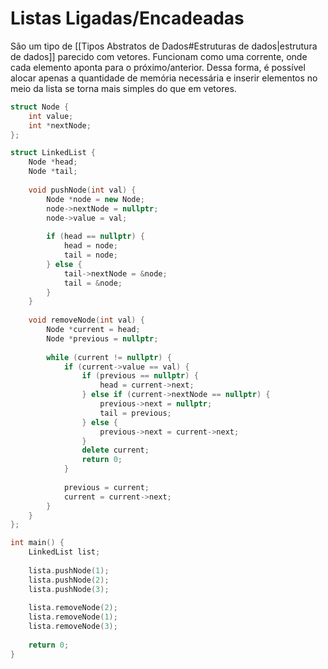 # Listas Ligadas/Encadeadas

São um tipo de [[Tipos Abstratos de Dados#Estruturas de dados|estrutura de dados]] parecido com vetores.
Funcionam como uma corrente, onde cada elemento aponta para o próximo/anterior. Dessa forma, é possível alocar apenas a quantidade de memória necessária e inserir elementos no meio da lista se torna mais simples do que em vetores.

```Cpp
struct Node {
	int value;
	int *nextNode;
};

struct LinkedList {
	Node *head;
	Node *tail;
	
	void pushNode(int val) {
		Node *node = new Node;
		node->nextNode = nullptr;
		node->value = val;
		
		if (head == nullptr) {
			head = node;
			tail = node;
		} else {
			tail->nextNode = &node;
			tail = &node;
		}
	}
	
	void removeNode(int val) {
		Node *current = head;
		Node *previous = nullptr;
		
		while (current != nullptr) {
			if (current->value == val) {
				if (previous == nullptr) {
					head = current->next;
				} else if (current->nextNode == nullptr) {
					previous->next = nullptr;
					tail = previous;
				} else {
					previous->next = current->next;
				}
				delete current;
				return 0;
			}
			
			previous = current;
			current = current->next;
		}
	}
};

int main() {
	LinkedList list;
	
	lista.pushNode(1);
	lista.pushNode(2);
	lista.pushNode(3);
	
	lista.removeNode(2);
	lista.removeNode(1);
	lista.removeNode(3);
	
	return 0;
}
```